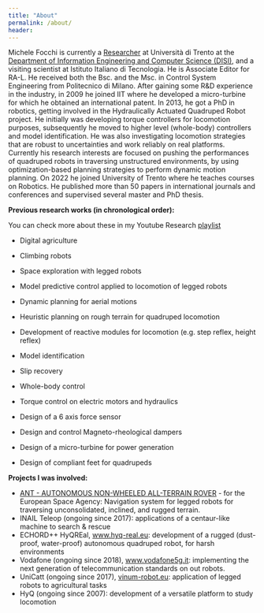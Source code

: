 ```yaml
---
title: "About"
permalink: /about/
header:
---
```


Michele Focchi is currently a [Researcher](https://webapps.unitn.it/du/it/Persona/PER0221571/Didattica)  at Università di Trento at the [Department of Information Engineering and Computer Science (DISI)](https://www.disi.unitn.it/it), and a visiting scientist at Istituto Italiano di Tecnologia. He is Associate Editor for RA-L. He received both the Bsc. and the Msc. in Control System Engineering from Politecnico di Milano. After gaining some R&D experience in the industry, in 2009 he joined IIT where he developed a micro-turbine for which he obtained an international patent. In 2013, he got a PhD  in robotics, getting involved in the Hydraulically Actuated Quadruped Robot project. He initially was developing torque controllers for locomotion purposes, subsequently he moved to higher level (whole-body) controllers and model identification. 
He was also investigating locomotion strategies that are robust to uncertainties and work reliably on real platforms. Currently his research interests are focused on pushing the performances of quadruped robots in traversing unstructured environments, by using optimization-based planning strategies to perform dynamic motion planning. On 2022 he joined University of Trento where he teaches courses on Robotics. He published more than 50 papers in international journals and conferences and supervised several master and PhD thesis.

**Previous research works (in chronological order):**

You can check more about these in my Youtube Research [playlist](https://youtube.com/playlist?list=PLpppns-JGSyKlxNhpuYCevkTBI8-Apn-H&feature=shared)

- Digital agriculture 

- Climbing robots

- Space exploration with legged robots 

- Model predictive control applied to locomotion of legged robots

- Dynamic planning for aerial motions

- Heuristic planning on rough terrain for quadruped locomotion

- Development of reactive modules for locomotion (e.g. step reflex, height reflex)

- Model identification

- Slip recovery

- Whole-body control 

- Torque control on electric motors and hydraulics
- Design of a 6 axis force sensor
- Design and control Magneto-rheological dampers
- Design of a micro-turbine for power generation

- Design of compliant feet for quadrupeds

  


**Projects I was involved:**

- [ANT - AUTONOMOUS NON-WHEELED ALL-TERRAIN ROVER](https://www.dfki.de/en/web/research/projects-and-publications/projects-overview/project/ant/) - for the European Space Agency: Navigation system for legged robots for traversing unconsolidated, inclined, and rugged terrain. 
- INAIL Teleop (ongoing since 2017): applications of a centaur-like machine  to search & rescue
- ECHORD++ HyQREal,  www.hyq-real.eu: development of a rugged (dust-proof, water-proof) autonomous quadruped robot, for harsh environments
- Vodafone  (ongoing since 2018), www.vodafone5g.it: implementing the next generation of telecommunication standards on out robots. 
- UniCatt  (ongoing since 2017), [vinum-robot.eu](vinum-robot.eu): application of legged robots to agricultural tasks   
- HyQ (ongoing since 2007): development of a versatile platform to study locomotion        